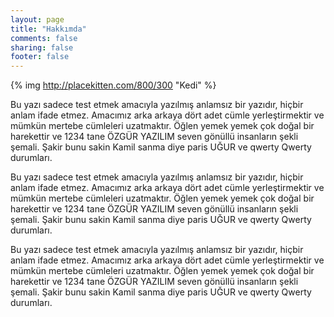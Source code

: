 ```yaml
---
layout: page
title: "Hakkımda"
comments: false
sharing: false
footer: false
---
```

{% img http://placekitten.com/800/300 "Kedi"  %}  

Bu yazı sadece test etmek amacıyla yazılmış anlamsız bir yazıdır, hiçbir anlam
ifade etmez. Amacımız arka arkaya dört adet cümle yerleştirmektir ve mümkün
mertebe cümleleri uzatmaktır. Öğlen yemek yemek çok doğal bir harekettir ve
1234 tane ÖZGÜR YAZILIM seven gönüllü insanların şekli şemali. Şakir bunu
sakin Kamil sanma diye paris UĞUR ve qwerty Qwerty durumları.

Bu yazı sadece test etmek amacıyla yazılmış anlamsız bir yazıdır, hiçbir anlam
ifade etmez. Amacımız arka arkaya dört adet cümle yerleştirmektir ve mümkün
mertebe cümleleri uzatmaktır. Öğlen yemek yemek çok doğal bir harekettir ve
1234 tane ÖZGÜR YAZILIM seven gönüllü insanların şekli şemali. Şakir bunu
sakin Kamil sanma diye paris UĞUR ve qwerty Qwerty durumları.

Bu yazı sadece test etmek amacıyla yazılmış anlamsız bir yazıdır, hiçbir anlam
ifade etmez. Amacımız arka arkaya dört adet cümle yerleştirmektir ve mümkün
mertebe cümleleri uzatmaktır. Öğlen yemek yemek çok doğal bir harekettir ve
1234 tane ÖZGÜR YAZILIM seven gönüllü insanların şekli şemali. Şakir bunu
sakin Kamil sanma diye paris UĞUR ve qwerty Qwerty durumları.